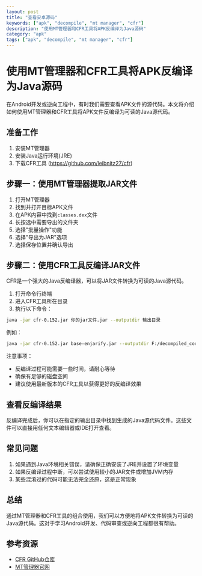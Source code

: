 ```yaml
---
layout: post
title: "查看安卓源码"
keywords: ["apk", "decompile", "mt manager", "cfr"]
description: "使用MT管理器和CFR工具将APK反编译为Java源码"
category: "apk"
tags: ["apk", "decompile", "mt manager", "cfr"]
---
```


# 使用MT管理器和CFR工具将APK反编译为Java源码

在Android开发或逆向工程中，有时我们需要查看APK文件的源代码。本文将介绍如何使用MT管理器和CFR工具将APK文件反编译为可读的Java源代码。

## 准备工作

1. 安装MT管理器
2. 安装Java运行环境(JRE)
3. 下载CFR工具 (https://github.com/leibnitz27/cfr)

## 步骤一：使用MT管理器提取JAR文件

1. 打开MT管理器
2. 找到并打开目标APK文件
3. 在APK内容中找到`classes.dex`文件
4. 长按选中需要导出的文件夹
5. 选择"批量操作"功能
6. 选择"导出为JAR"选项
7. 选择保存位置并确认导出

## 步骤二：使用CFR工具反编译JAR文件

CFR是一个强大的Java反编译器，可以将JAR文件转换为可读的Java源代码。

1. 打开命令行终端
2. 进入CFR工具所在目录
3. 执行以下命令：

```bash
java -jar cfr-0.152.jar 你的jar文件.jar --outputdir 输出目录
```

例如：
```bash
java -jar cfr-0.152.jar base-enjarify.jar --outputdir F:/decompiled_code
```

注意事项：
- 反编译过程可能需要一些时间，请耐心等待
- 确保有足够的磁盘空间
- 建议使用最新版本的CFR工具以获得更好的反编译效果

## 查看反编译结果

反编译完成后，你可以在指定的输出目录中找到生成的Java源代码文件。这些文件可以直接用任何文本编辑器或IDE打开查看。

## 常见问题

1. 如果遇到Java环境相关错误，请确保正确安装了JRE并设置了环境变量
2. 如果反编译过程中断，可以尝试使用较小的JAR文件或增加JVM内存
3. 某些混淆过的代码可能无法完全还原，这是正常现象

## 总结

通过MT管理器和CFR工具的组合使用，我们可以方便地将APK文件转换为可读的Java源代码。这对于学习Android开发、代码审查或逆向工程都很有帮助。

## 参考资源

- [CFR GitHub仓库](https://github.com/leibnitz27/cfr)
- [MT管理器官网](https://mt2.cn/)
